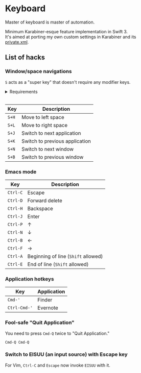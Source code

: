 Keyboard
========

Master of keyboard is master of automation.

Minimum Karabiner-esque feature implementation in Swift 3.  
It's aimed at porting my own custom settings in Karabiner and its [private.xml](https://github.com/creasty/dotfiles/blob/d8b54873c6de27f1244ea10c7e290d1f248ea8ff/app/karabiner/private.xml).


List of hacks
-------------

### Window/space navigations

`S` acts as a "super key" that doesn't require any modifier keys.

<details>

<summary>Requirements</summary>

Open "System Preferences" and set the following shortcuts:

| 1 | 2 |
|---|---|
| ![](https://cloud.githubusercontent.com/assets/1695538/26527997/3df11bf8-43db-11e7-975b-6f14aeb2e4a2.png) | ![](https://cloud.githubusercontent.com/assets/1695538/26527998/3e289ec0-43db-11e7-991b-a107a7f16231.png) |

- Mission Control
  - "Move left a space" `Ctrl-LeftArrow`
  - "Move right a space" `Ctrl-RightArrow`
- Keyboard
  - "Move focus to next window" `Cmd-Backtick`

Create new entry if missing.

</details>
<br>

| Key | Description |
|---|---|
| `S+H` | Move to left space |
| `S+L` | Move to right space |
| `S+J` | Switch to next application |
| `S+K` | Switch to previous application |
| `S+N` | Switch to next window |
| `S+B` | Switch to previous window |

### Emacs mode

| Key | Description |
|---|---|
| `Ctrl-C` | Escape |
| `Ctrl-D` | Forward delete |
| `Ctrl-H` | Backspace |
| `Ctrl-J` | Enter |
| `Ctrl-P` | ↑ |
| `Ctrl-N` | ↓ |
| `Ctrl-B` | ← |
| `Ctrl-F` | → |
| `Ctrl-A` | Beginning of line (`Shift` allowed) |
| `Ctrl-E` | End of line (`Shift` allowed) |

### Application hotkeys

| Key | Application |
|---|---|
| `Cmd-'` | Finder |
| `Ctrl-Cmd-'` | Evernote |

### Fool-safe "Quit Application"

You need to press `Cmd-Q` twice to "Quit Application."

`Cmd-Q Cmd-Q`

### Switch to EISUU (an input source) with Escape key

For Vim, `Ctrl-C` and `Escape` now invoke `EISUU` with it.
